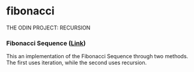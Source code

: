 # fibonacci
THE ODIN PROJECT: RECURSION

### Fibonacci Sequence ([Link]())
This an implementation of the Fibonacci Sequence through two methods. The first uses iteration, while the second uses recursion.
